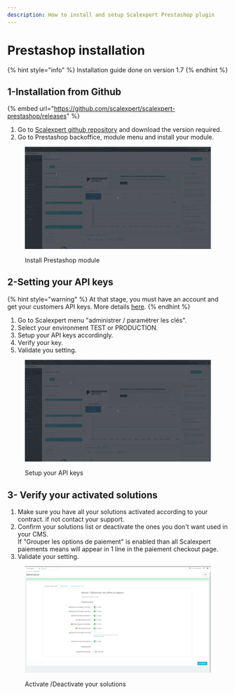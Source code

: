```yaml
---
description: How to install and setup Scalexpert Prestashop plugin
---
```


# Prestashop installation

{% hint style="info" %}
Installation guide done on version 1.7
{% endhint %}

## 1-Installation from Github

{% embed url="https://github.com/scalexpert/scalexpert-prestashop/releases" %}

1. Go to [Scalexpert github repository](https://github.com/scalexpert/scalexpert-prestashop) and download the version required.
2. Go to Prestashop backoffice, module menu and install your module.

<figure><img src="../../../../.gitbook/assets/1-prestashop-install-module.gif" alt=""><figcaption><p>Install Prestashop module</p></figcaption></figure>

## 2-Setting your API keys

{% hint style="warning" %}
At that stage, you must have an account and get your customers API keys. More details [here](../../../../).
{% endhint %}

1. Go to Scalexpert menu  "administrer / paramétrer les clés".
2. Select your environment TEST or PRODUCTION.
3. Setup your API keys accordingly.
4. Verify your key.
5. Validate you setting.

<figure><img src="../../../../.gitbook/assets/2-prestashop-setting-api-keys.gif" alt=""><figcaption><p>Setup your API keys</p></figcaption></figure>

## 3- Verify your activated solutions

1. Make sure you have all your solutions activated according to your contract. if not contact your support.
2. Confirm your solutions list or deactivate the ones you don't want used in your CMS. \
   If "Grouper les options de paiement" is enabled than all Scalexpert paiements means will appear in 1 line in the paiement checkout page.&#x20;
3. Validate your setting.

<figure><img src="../../../../.gitbook/assets/Capture d’écran du 2023-10-21 17-30-39.png" alt=""><figcaption><p>Activate /Deactivate your solutions</p></figcaption></figure>
